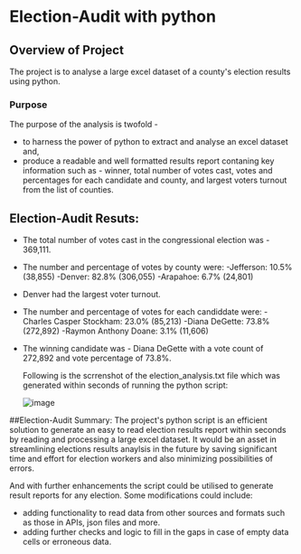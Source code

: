 # Election-Audit with python


## Overview of Project
The project is to analyse a large excel dataset of a county's election results using python.

### Purpose
The purpose of the analysis is twofold -
- to harness the power of python to extract and analyse an excel dataset and,
- produce a readable and well formatted results report contaning key information such as - winner, total number of votes cast, votes and percentages for each candidate and county, and largest voters turnout from the list of counties.


## Election-Audit Resuts:
- The total number of votes cast in the congressional election was - 369,111.

- The number and percentage of votes by county were:
    -Jefferson: 10.5% (38,855)
    -Denver: 82.8% (306,055)
    -Arapahoe: 6.7% (24,801)

- Denver had the largest voter turnout.

- The number and percentage of votes for each candiddate were:
    -Charles Casper Stockham: 23.0% (85,213)
    -Diana DeGette: 73.8% (272,892)
    -Raymon Anthony Doane: 3.1% (11,606)

- The winning candidate was - Diana DeGette with a vote count of 272,892 and vote percentage of 73.8%.

  Following is the scrrenshot of the election_analysis.txt file which was generated within seconds of running the python script:

  ![image]()

##Election-Audit Summary:
The project's python script is an efficient solution to generate an easy to read election results report within seconds by reading and processing a large excel dataset.
It would be an asset in streamlining elections results anaylsis in the future by saving significant time and effort for election workers and also minimizing possibilities of errors.

And with further enhancements the script could be utilised to generate result reports for any election. Some modifications could include:
  - adding functionality to read data from other sources and formats such as those in APIs, json files and more.
  - adding further checks and logic to fill in the gaps in case of empty data cells or erroneous data.


